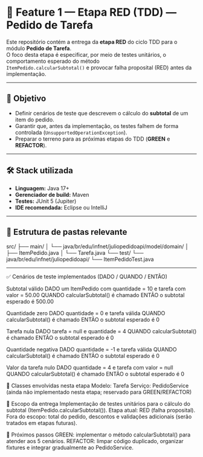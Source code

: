 # 📌 Feature 1 — Etapa RED (TDD) — Pedido de Tarefa

Este repositório contém a entrega da **etapa RED** do ciclo TDD para o módulo **Pedido de Tarefa**.  
O foco desta etapa é especificar, por meio de testes unitários, o comportamento esperado do método  
`ItemPedido.calcularSubtotal()` e provocar falha proposital (RED) antes da implementação.

---

## 🎯 Objetivo
- Definir cenários de teste que descrevem o cálculo do **subtotal** de um item do pedido.  
- Garantir que, antes da implementação, os testes falhem de forma controlada (`UnsupportedOperationException`).  
- Preparar o terreno para as próximas etapas do TDD (**GREEN** e **REFACTOR**).

---

## 🛠️ Stack utilizada
- **Linguagem:** Java 17+  
- **Gerenciador de build:** Maven  
- **Testes:** JUnit 5 (Jupiter)  
- **IDE recomendada:** Eclipse ou IntelliJ  

---

## 📂 Estrutura de pastas relevante
src/
├── main/
│ └── java/br/edu/infnet/juliopedidoapi/model/domain/
│ ├── ItemPedido.java
│ └── Tarefa.java
└── test/
└── java/br/edu/infnet/juliopedidoapi/
└── ItemPedidoTest.java


---
✅ Cenários de teste implementados (DADO / QUANDO / ENTÃO)

Subtotal válido
DADO um ItemPedido com quantidade = 10 e tarefa com valor = 50.00
QUANDO calcularSubtotal() é chamado
ENTÃO o subtotal esperado é 500.00

Quantidade zero
DADO quantidade = 0 e tarefa válida
QUANDO calcularSubtotal() é chamado
ENTÃO o subtotal esperado é 0

Tarefa nula
DADO tarefa = null e quantidade = 4
QUANDO calcularSubtotal() é chamado
ENTÃO o subtotal esperado é 0

Quantidade negativa
DADO quantidade = -1 e tarefa válida
QUANDO calcularSubtotal() é chamado
ENTÃO o subtotal esperado é 0

Valor da tarefa nulo
DADO quantidade = 4 e tarefa com valor = null
QUANDO calcularSubtotal() é chamado
ENTÃO o subtotal esperado é 0


🧩 Classes envolvidas nesta etapa
Modelo: Tarefa
Serviço: PedidoService (ainda não implementado nesta etapa; reservado para GREEN/REFACTOR)

📌 Escopo da entrega
Implementação de testes unitários para o cálculo do subtotal (ItemPedido.calcularSubtotal()).
Etapa atual: RED (falha proposital).
Fora do escopo: total do pedido, descontos e validações adicionais (serão tratados em etapas futuras).

🚀 Próximos passos
GREEN: implementar o método calcularSubtotal() para atender aos 5 cenários.
REFACTOR: limpar código duplicado, organizar fixtures e integrar gradualmente ao PedidoService.





